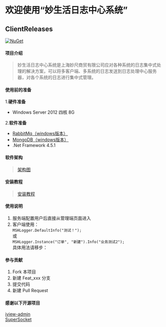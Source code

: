 # 欢迎使用“妙生活日志中心系统”

## ClientReleases

[![NuGet](https://img.shields.io/nuget/v/MSH.LogClient.svg?style=plastic)](https://www.nuget.org/packages/MSH.LogClient/)

#### **项目介绍**

> 妙生活日志中心系统是上海妙尺商贸有限公司应对各种系统的日志集中式处理的解决方案，可以将多客户端、多系统的日志发送到日志处理中心服务器，对各个系统的日志进行集中式管理。

#### **使用前的准备**

1.**硬件准备**

 - Windows Server 2012 四核 8G 

2.**软件准备**

 - [RabbitMq（windows版本）](http://www.rabbitmq.com/news.html#2018-07-05T17:00:00+00:00)
 - [MongoDB（windows版本）](https://www.mongodb.com/download-center#enterprise)
 - .Net Framework 4.5.1

#### **软件架构**

>  [架构图](https://gitee.com/wuyuege/LogSystem/wikis/pages)


#### **安装教程**
>  [安装教程](https://gitee.com/wuyuege/LogSystem/wikis/pages?title=%E7%B3%BB%E7%BB%9F%E7%9A%84%E5%AE%89%E8%A3%85&parent=)
#### **使用说明**
1. 服务端配置用户后直接从管理端页面进入
2. 客户端使用：   
`MSHLogger.DefaultInfo("测试！");`    
或    
`MSHLogger.Instance("订单", "新建").Info("业务测试2");`   
具体用法请移步：

#### **参与贡献**

1. Fork 本项目
2. 新建 Feat_xxx 分支
3. 提交代码
4. 新建 Pull Request

#### **感谢以下开源项目**
[iview-admin](https://github.com/iview/iview-admin)   
[SuperSocket](https://github.com/kerryjiang/SuperSocket)
